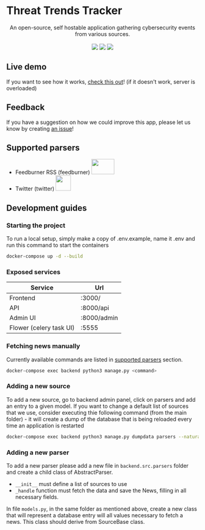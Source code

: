 # Threat Trends Tracker

<p align="center">
    An open-source, self hostable application gathering cybersecurity events from various sources.
    </br>
    </br>
    <a href="#codeql" alt="CodeQL">
        <img src="https://github.com/ApiusTechnologies/TTT/actions/workflows/codeql-analysis.yml/badge.svg" /></a>
    <a href="#tests" alt="Tests">
        <img src="https://github.com/ApiusTechnologies/TTT/actions/workflows/tests.yml/badge.svg" /></a>
    <a href="#coverage" alt="Coverage">
        <img src="https://img.shields.io/badge/Code%20Coverage-50%25-critical?style=flat" /></a>
</p>

## Live demo

If you want to see how it works, [check this out](https://threattrendstracker.tk/)! (if it doesn't work, server is overloaded)

## Feedback

If you have a suggestion on how we could improve this app, please let us know by creating [an issue](https://github.com/ApiusTechnologies/TTT/issues/new)!

## Supported parsers

* Feedburner RSS (feedburner) <a href="https://feedburner.google.com/"><img style="width:60px;height:40px" src="https://services.google.com/fh/files/misc/feedburner-logo.png"></a>
* Twitter (twitter) <a href="https://twitter.com/"><img style="width:40px;height:40px" src="https://icon.horse/icon/twitter.com"></a>

## Development guides
### Starting the project

To run a local setup, simply make a copy of .env.example, name it .env and run this command to start the containers

```bash
docker-compose up -d --build
```

### Exposed services

| Service                 | Url         |
|-------------------------|-------------|
| Frontend                | :3000/      |
| API                     | :8000/api   |
| Admin UI                | :8000/admin |
| Flower (celery task UI) | :5555       |

### Fetching news manually

Currently available commands are listed in [supported parsers](#supported-parsers) section.

```bash
docker-compose exec backend python3 manage.py <command>
```

### Adding a new source

To add a new source, go to backend admin panel, click on parsers and add an entry to a given model. If you want to change a default list of sources that we use, consider executing thie following command (from the main folder) - it will create a dump of the database that is being reloaded every time an application is restarted

```bash
docker-compose exec backend python3 manage.py dumpdata parsers --natural-foreign > backend/src/parsers/fixtures/initial_sources.json
```

### Adding a new parser

To add a new parser please add a new file in `backend.src.parsers` folder and create a child class of AbstractParser.
* `__init__` must define a list of sources to use
* `_handle` function must fetch the data and save the News, filling in all necessary fields.

In file `models.py`, in the same folder as mentioned above, create a new class that will represent a database entry will all values necessary to fetch a news. This class should derive from SourceBase class.
